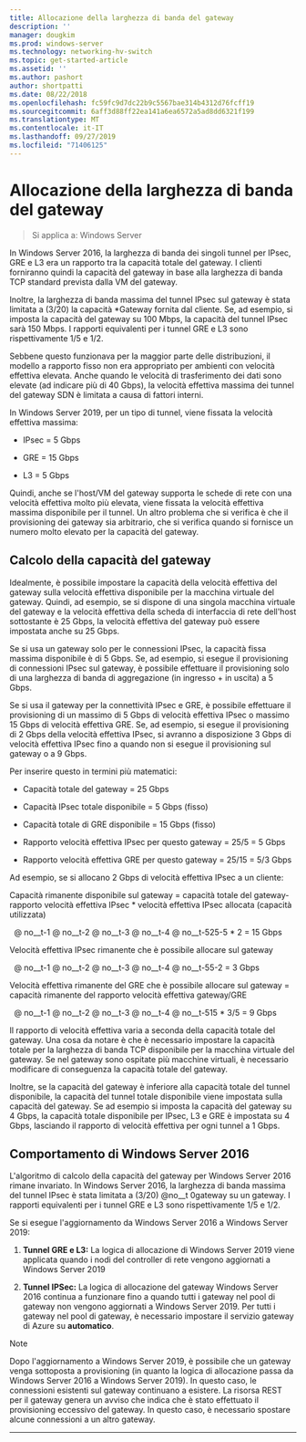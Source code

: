 ```yaml
---
title: Allocazione della larghezza di banda del gateway
description: ''
manager: dougkim
ms.prod: windows-server
ms.technology: networking-hv-switch
ms.topic: get-started-article
ms.assetid: ''
ms.author: pashort
author: shortpatti
ms.date: 08/22/2018
ms.openlocfilehash: fc59fc9d7dc22b9c5567bae314b4312d76fcff19
ms.sourcegitcommit: 6aff3d88ff22ea141a6ea6572a5ad8dd6321f199
ms.translationtype: MT
ms.contentlocale: it-IT
ms.lasthandoff: 09/27/2019
ms.locfileid: "71406125"
---
```

# <a name="gateway-bandwidth-allocation"></a>Allocazione della larghezza di banda del gateway

>Si applica a: Windows Server

In Windows Server 2016, la larghezza di banda dei singoli tunnel per IPsec, GRE e L3 era un rapporto tra la capacità totale del gateway. I clienti forniranno quindi la capacità del gateway in base alla larghezza di banda TCP standard prevista dalla VM del gateway.

Inoltre, la larghezza di banda massima del tunnel IPsec sul gateway è stata limitata a (3/20) la capacità \*Gateway fornita dal cliente. Se, ad esempio, si imposta la capacità del gateway su 100 Mbps, la capacità del tunnel IPsec sarà 150 Mbps. I rapporti equivalenti per i tunnel GRE e L3 sono rispettivamente 1/5 e 1/2.

Sebbene questo funzionava per la maggior parte delle distribuzioni, il modello a rapporto fisso non era appropriato per ambienti con velocità effettiva elevata. Anche quando le velocità di trasferimento dei dati sono elevate (ad indicare più di 40 Gbps), la velocità effettiva massima dei tunnel del gateway SDN è limitata a causa di fattori interni.

In Windows Server 2019, per un tipo di tunnel, viene fissata la velocità effettiva massima:

-   IPsec = 5 Gbps

-   GRE = 15 Gbps

-   L3 = 5 Gbps

Quindi, anche se l'host/VM del gateway supporta le schede di rete con una velocità effettiva molto più elevata, viene fissata la velocità effettiva massima disponibile per il tunnel. Un altro problema che si verifica è che il provisioning dei gateway sia arbitrario, che si verifica quando si fornisce un numero molto elevato per la capacità del gateway.

## <a name="gateway-capacity-calculation"></a>Calcolo della capacità del gateway

Idealmente, è possibile impostare la capacità della velocità effettiva del gateway sulla velocità effettiva disponibile per la macchina virtuale del gateway. Quindi, ad esempio, se si dispone di una singola macchina virtuale del gateway e la velocità effettiva della scheda di interfaccia di rete dell'host sottostante è 25 Gbps, la velocità effettiva del gateway può essere impostata anche su 25 Gbps.

Se si usa un gateway solo per le connessioni IPsec, la capacità fissa massima disponibile è di 5 Gbps. Se, ad esempio, si esegue il provisioning di connessioni IPsec sul gateway, è possibile effettuare il provisioning solo di una larghezza di banda di aggregazione (in ingresso + in uscita) a 5 Gbps.

Se si usa il gateway per la connettività IPsec e GRE, è possibile effettuare il provisioning di un massimo di 5 Gbps di velocità effettiva IPsec o massimo 15 Gbps di velocità effettiva GRE. Se, ad esempio, si esegue il provisioning di 2 Gbps della velocità effettiva IPsec, si avranno a disposizione 3 Gbps di velocità effettiva IPsec fino a quando non si esegue il provisioning sul gateway o a 9 Gbps.

Per inserire questo in termini più matematici:

- Capacità totale del gateway = 25 Gbps

- Capacità IPsec totale disponibile = 5 Gbps (fisso)

- Capacità totale di GRE disponibile = 15 Gbps (fisso)

- Rapporto velocità effettiva IPsec per questo gateway = 25/5 = 5 Gbps

- Rapporto velocità effettiva GRE per questo gateway = 25/15 = 5/3 Gbps

Ad esempio, se si allocano 2 Gbps di velocità effettiva IPsec a un cliente:

Capacità rimanente disponibile sul gateway = capacità totale del gateway-rapporto velocità effettiva IPsec * velocità effettiva IPsec allocata (capacità utilizzata)

&nbsp; @ no__t-1 @ no__t-2 @ no__t-3 @ no__t-4 @ no__t-525-5 * 2 = 15 Gbps

Velocità effettiva IPsec rimanente che è possibile allocare sul gateway 

&nbsp; @ no__t-1 @ no__t-2 @ no__t-3 @ no__t-4 @ no__t-55-2 = 3 Gbps

Velocità effettiva rimanente del GRE che è possibile allocare sul gateway = capacità rimanente del rapporto velocità effettiva gateway/GRE 

&nbsp; @ no__t-1 @ no__t-2 @ no__t-3 @ no__t-4 @ no__t-515 * 3/5 = 9 Gbps

Il rapporto di velocità effettiva varia a seconda della capacità totale del gateway. Una cosa da notare è che è necessario impostare la capacità totale per la larghezza di banda TCP disponibile per la macchina virtuale del gateway. Se nel gateway sono ospitate più macchine virtuali, è necessario modificare di conseguenza la capacità totale del gateway.

Inoltre, se la capacità del gateway è inferiore alla capacità totale del tunnel disponibile, la capacità del tunnel totale disponibile viene impostata sulla capacità del gateway. Se ad esempio si imposta la capacità del gateway su 4 Gbps, la capacità totale disponibile per IPsec, L3 e GRE è impostata su 4 Gbps, lasciando il rapporto di velocità effettiva per ogni tunnel a 1 Gbps.

## <a name="windows-server-2016-behavior"></a>Comportamento di Windows Server 2016

L'algoritmo di calcolo della capacità del gateway per Windows Server 2016 rimane invariato. In Windows Server 2016, la larghezza di banda massima del tunnel IPsec è stata limitata a (3/20) @no__t 0gateway su un gateway. I rapporti equivalenti per i tunnel GRE e L3 sono rispettivamente 1/5 e 1/2.

Se si esegue l'aggiornamento da Windows Server 2016 a Windows Server 2019:

1.  **Tunnel GRE e L3:** La logica di allocazione di Windows Server 2019 viene applicata quando i nodi del controller di rete vengono aggiornati a Windows Server 2019

2.  **Tunnel IPSec:** La logica di allocazione del gateway Windows Server 2016 continua a funzionare fino a quando tutti i gateway nel pool di gateway non vengono aggiornati a Windows Server 2019. Per tutti i gateway nel pool di gateway, è necessario impostare il servizio gateway di Azure su **automatico**.

>[!NOTE]
>Dopo l'aggiornamento a Windows Server 2019, è possibile che un gateway venga sottoposta a provisioning (in quanto la logica di allocazione passa da Windows Server 2016 a Windows Server 2019). In questo caso, le connessioni esistenti sul gateway continuano a esistere. La risorsa REST per il gateway genera un avviso che indica che è stato effettuato il provisioning eccessivo del gateway. In questo caso, è necessario spostare alcune connessioni a un altro gateway.

---